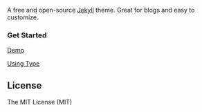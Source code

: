 A free and open-source [Jekyll](http://jekyllrb.com) theme. Great for blogs and easy to customize.

### Get Started

[Demo](https://rohanchandra.github.io/type-theme/)

[Using Type](https://rohanchandra.github.io/project/type/)

## License
The MIT License (MIT)
